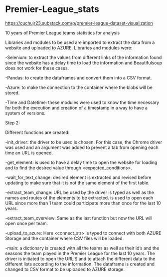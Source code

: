 # Premier-League_stats
https://cuchujr23.substack.com/p/premier-league-dataset-visualization

10 years of Premier League teams statistics for analysis

Libraries and modules to be used are imported to extract the data from a website and uploaded to AZURE. Libraries and modules were:

-Selenium: to extract the values from different links of the information found since the website has a delay time to load the information and Beautifulsoup does not work for these cases.

-Pandas: to create the dataframes and convert them into a CSV format.

-Azure: to make the connection to the container where the blobs will be stored.

-Time and Datetime: these modules were used to know the time necessary for both the execution and creation of a timestamp in a way to have a system of versions.

Step 2:

Different functions are created:

-init_driver: the driver to be used is chosen. For this case, the Chrome driver was used and an argument was added to prevent a tab from opening each time an URL is opened.

-get_element: <WebDriverWait> is used to have a delay time to open the website for loading and to find the desired value through <expected_conditions>.

-wait_for_text_change: desired element is extracted and revised before updating to make sure that it is not the same element of the first table.

-extract_team_change: URL be used by the driver is typed as well as the names and routes of the elements to be extracted. <for> is used to open each URL since more than 1 team could participate more than once for the last 10 years.

-extract_team_overview: Same as the last function but now the URL will open once per team.

-upload_to_azure: Here <connect_str> is typed to connect with both AZURE Storage and the container where CSV files will be loaded.

-main: a dictionary is created with all the teams as well as their id’s and the seasons the team played in the Premier League for the last 10 years. The driver is initiated to open the URL’S and to attach the different data to the different lists according to the information. The dataframe is created and changed to CSV format to be uploaded to AZURE storage.
